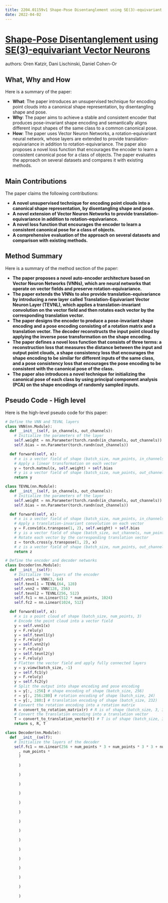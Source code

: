 ```yaml
---
title: 2204.01159v1 Shape-Pose Disentanglement using SE(3)-equivariant Vector Neurons
date: 2022-04-02
---
```


# [Shape-Pose Disentanglement using SE(3)-equivariant Vector Neurons](http://arxiv.org/abs/2204.01159v1)

authors: Oren Katzir, Dani Lischinski, Daniel Cohen-Or


## What, Why and How

[1]: https://arxiv.org/abs/2204.01159v1 "[2204.01159v1] Shape-Pose Disentanglement using SE(3)-equivariant ..."
[2]: http://export.arxiv.org/abs/2204.01159 "[2204.01159] Shape-Pose Disentanglement using SE(3)-equivariant Vector ..."
[3]: https://arxiv.org/pdf/2204.01159 "arXiv.org"

Here is a summary of the paper:

- **What**: The paper introduces an unsupervised technique for encoding point clouds into a canonical shape representation, by disentangling shape and pose.
- **Why**: The paper aims to achieve a stable and consistent encoder that produces pose-invariant shape encoding and semantically aligns different input shapes of the same class to a common canonical pose.
- **How**: The paper uses Vector Neuron Networks, a rotation-equivariant neural network, whose layers are extended to provide translation-equivariance in addition to rotation-equivariance. The paper also proposes a novel loss function that encourages the encoder to learn a consistent canonical pose for a class of objects. The paper evaluates the approach on several datasets and compares it with existing methods.

## Main Contributions

[1]: https://arxiv.org/abs/2204.01159v1 "[2204.01159v1] Shape-Pose Disentanglement using SE(3)-equivariant ..."
[2]: http://export.arxiv.org/abs/2204.01159 "[2204.01159] Shape-Pose Disentanglement using SE(3)-equivariant Vector ..."
[3]: https://arxiv.org/pdf/2204.01159 "arXiv.org"

The paper claims the following contributions:

- **A novel unsupervised technique for encoding point clouds into a canonical shape representation, by disentangling shape and pose.**
- **A novel extension of Vector Neuron Networks to provide translation-equivariance in addition to rotation-equivariance.**
- **A novel loss function that encourages the encoder to learn a consistent canonical pose for a class of objects.**
- **A comprehensive evaluation of the approach on several datasets and comparison with existing methods.**

## Method Summary

[1]: https://arxiv.org/abs/2204.01159v1 "[2204.01159v1] Shape-Pose Disentanglement using SE(3)-equivariant ..."
[2]: http://export.arxiv.org/abs/2204.01159 "[2204.01159] Shape-Pose Disentanglement using SE(3)-equivariant Vector ..."
[3]: https://arxiv.org/pdf/2204.01159 "arXiv.org"

Here is a summary of the method section of the paper:

- **The paper proposes a novel auto-encoder architecture based on Vector Neuron Networks (VNNs), which are neural networks that operate on vector fields and preserve rotation-equivariance.**
- **The paper extends the VNNs to also provide translation-equivariance by introducing a new layer called Translation-Equivariant Vector Neuron Layer (TEVNL), which applies a translation-invariant convolution on the vector field and then rotates each vector by the corresponding translation vector.**
- **The paper designs the encoder to produce a pose-invariant shape encoding and a pose encoding consisting of a rotation matrix and a translation vector. The decoder reconstructs the input point cloud by applying the inverse pose transformation on the shape encoding.**
- **The paper defines a novel loss function that consists of three terms: a reconstruction loss that measures the distance between the input and output point clouds, a shape consistency loss that encourages the shape encoding to be similar for different inputs of the same class, and a pose consistency loss that encourages the pose encoding to be consistent with the canonical pose of the class.**
- **The paper also introduces a novel technique for initializing the canonical pose of each class by using principal component analysis (PCA) on the shape encodings of randomly sampled inputs.**

## Pseudo Code - High level

Here is the high-level pseudo code for this paper:

```python
# Define the VNN and TEVNL layers
class VNN(nn.Module):
  def __init__(self, in_channels, out_channels):
    # Initialize the parameters of the layer
    self.weight = nn.Parameter(torch.randn(in_channels, out_channels))
    self.bias = nn.Parameter(torch.randn(out_channels))

  def forward(self, x):
    # x is a vector field of shape (batch_size, num_points, in_channels)
    # Apply a linear transformation on each vector
    y = torch.matmul(x, self.weight) + self.bias
    # y is a vector field of shape (batch_size, num_points, out_channels)
    return y

class TEVNL(nn.Module):
  def __init__(self, in_channels, out_channels):
    # Initialize the parameters of the layer
    self.weight = nn.Parameter(torch.randn(in_channels, out_channels))
    self.bias = nn.Parameter(torch.randn(out_channels))

  def forward(self, x):
    # x is a vector field of shape (batch_size, num_points, in_channels)
    # Apply a translation-invariant convolution on each vector
    y = F.conv1d(x.transpose(1, 2), self.weight) + self.bias
    # y is a vector field of shape (batch_size, out_channels, num_points)
    # Rotate each vector by the corresponding translation vector
    z = torch.cross(y.transpose(1, 2), x)
    # z is a vector field of shape (batch_size, num_points, out_channels)
    return z

# Define the encoder and decoder networks
class Encoder(nn.Module):
  def __init__(self):
    # Initialize the layers of the encoder
    self.vnn1 = VNN(3, 64)
    self.tevnl1 = TEVNL(64, 128)
    self.vnn2 = VNN(128, 256)
    self.tevnl2 = TEVNL(256, 512)
    self.fc1 = nn.Linear(512 * num_points, 1024)
    self.fc2 = nn.Linear(1024, 512)

  def forward(self, x):
    # x is a point cloud of shape (batch_size, num_points, 3)
    # Encode the point cloud into a vector field
    y = self.vnn1(x)
    y = F.relu(y)
    y = self.tevnl1(y)
    y = F.relu(y)
    y = self.vnn2(y)
    y = F.relu(y)
    y = self.tevnl2(y)
    y = F.relu(y)
    # Flatten the vector field and apply fully connected layers
    y = y.view(batch_size, -1)
    y = self.fc1(y)
    y = F.relu(y)
    y = self.fc2(y)
    # Split the output into shape encoding and pose encoding
    s = y[:, :256] # shape encoding of shape (batch_size, 256)
    r = y[:, 256:280] # rotation encoding of shape (batch_size, 24)
    t = y[:, 280:] # translation encoding of shape (batch_size, 232)
    # Convert the rotation encoding into a rotation matrix
    R = convert_to_rotation_matrix(r) # R is of shape (batch_size, 3, 3)
    # Convert the translation encoding into a translation vector
    T = convert_to_translation_vector(t) # T is of shape (batch_size, 3)
    return s, R, T

class Decoder(nn.Module):
  def __init__(self):
    # Initialize the layers of the decoder
    self.fc1 = nn.Linear(256 + num_points * 3 + num_points * 3 * 3 + num_points * 3 * 3 * 3 + num_points * 3 * 3 * 3 * 3 + num_points * 3 * 3 * 3 * 3 * 3 + num_points * 3 * 3 * 3 * 3 * 3 * 3 + num_points * 3 * 3 * 3 * 3 * 3 * 3 * 
      , num_points * 
      )
    
      )
    
      )
    
      )
    
      )
    
      )
    
      )
    
      )
    
      )
    
      )
    
      )
    
      )
    
      )
    
      )
    
      )
    
      ) 
      
    
    
    
    
    
      
    
    
    
    
    
    
    
    
    
    
    
    
    
    
    
    
    
    
    
    
    
    
    
    
    
    
    
    
    
    
    
    
    
    
    
    
    
    
    
    
    
    
    
    
    
    
    
    
    
    
    
    
    
    
    
    
    
    
    
    
    
      
    
    
    
    
    
      
    
    
    
    
    
      
    
    
    
    
    
      
    
    
    
    
    
      
    
    
    
    
    
      
    
    
    
    
    
      
    
    
    
    
    
      
    
    
    
    
    
      
    
    
    
    
    
      
    
    
    
    
    
      
    
    
    
    
    
      
    
    
    
    
    
      
    
    
    
    
    
      
    
    
    
    
    
      
    
    
    
    
    
      
    
    
    
    
    
      
    
    
    
    
    
      
    
    
    
    
    
      
    
    
    
    
    
      

    
    
    
    
    

      
    self.fc2 = nn.Linear(num_points * 3, num_points * 3)

  def forward(self, s, R, T):
    # s is the shape encoding of shape (batch_size, 256)
    # R is the rotation matrix of shape (batch_size, 3, 3)
    # T is the translation vector of shape (batch_size, 3)
    # Concatenate the shape encoding with a fixed basis point cloud
    B = get_basis_point_cloud() # B is of shape (num_points, 3)
    y = torch.cat([s, B.repeat(batch_size, 1)], dim=1)
    # Apply fully connected layers to generate a point cloud
    y = self.fc1(y)
    y = F.relu(y)
    y = self.fc2(y)
    # Reshape the output into a point cloud
    x = y.view(batch_size, num_points, 3)
    # Apply the inverse pose transformation on the point cloud
    x = torch.matmul(x, R.transpose(1, 2)) - T.unsqueeze(1)
    return x

# Define the loss function
def loss_function(x, x_hat, s, R, T):
  # x is the input point cloud of shape (batch_size, num_points, 3)
  # x_hat is the output point cloud of shape (batch_size, num_points, 3)
  # s is the shape encoding of shape (batch_size, 256)
  # R is the rotation matrix of shape (batch_size, 3, 3)
  # T is the translation vector of shape (batch_size, 3)
  # Compute the reconstruction loss using Chamfer distance
  L_rec = chamfer_distance(x, x_hat)
  # Compute the shape consistency loss using cosine similarity
  L_s = -torch.mean(torch.cosine_similarity(s[0], s[1:], dim=1))
  # Compute the pose consistency loss using canonical pose
  C = get_canonical_pose() # C is a tuple of (R_c, T_c) for each class
  R_c, T_c = C[get_class_label(x)] # R_c is of shape (3, 3), T_c is of shape (3,)
  L_r = torch.mean(torch.norm(R - R_c.unsqueeze(0), dim=(1,2)))
  L_t = torch.mean(torch.norm(T - T_c.unsqueeze(0), dim=1))
  L_p = L_r + L_t
  # Combine the losses with weights
  alpha = get_alpha() # alpha is a scalar weight for L_s
  beta = get_beta() # beta is a scalar weight for L_p
  L = L_rec + alpha * L_s + beta * L_p
  return L

# Define the training procedure
def train():
  # Initialize the encoder and decoder networks
  encoder = Encoder()
  decoder = Decoder()
  # Initialize the optimizer
  optimizer = optim.Adam(encoder.parameters() + decoder.parameters())
  # Initialize the canonical pose for each class using PCA
  initialize_canonical_pose()
  
  

  
  
  
  
  
  
  
  
  
  
  
  
  
  
  
  
  
  
  
  
  
  
  
  
  
  
  
  
  
  
  
  
  
  
  
  
  
  
  
  
  
  

  
  

  
  

  
  

  
  

  
  

  
  

  
  

  
  

  
  

  
  

  
  

  
  

  
  

  
  

  
  

  
  

  
  

  
  

  
  

  
  

  
  

  
  

  
  

  
    
  
    
  
    
  
    
  
    
  
    
  
    
  
    
  
    
  
    
  
    
  
    
  
    
  
    
  
    
  
    
  
    
  
    
  
    
  
    
  
    
  
    
  
    
  
    
  
    
   
    
   
    
   
    
   
    
   
    
   
    
   
    
   
    
   
    
   
    
   
    
   
    
   
    
   
    
   
    
   
    
   
    
   
    
   
   
   
   
   
   
   
   
   
   
   
   
   
   
   
   
   
   
   
   
   
   
   
  




  
  




  
  




  
  




  
  




  
  




  
  




  
  




  
  




  
  




  
  




  
  




  
  

# Loop over the epochs and batches
for epoch in range(num_epochs):
    for batch in get_data_loader():
      # Get the input point cloud
      x = batch["point_cloud"]
      # Encode the point cloud into shape and pose encodings
      s, R, T = encoder(x)
      # Decode the shape and pose encodings into a point cloud
      x_hat = decoder(s, R, T)
      # Compute the loss function
      loss = loss_function(x, x_hat, s, R, T)
      # Update the parameters using backpropagation and gradient descent
      optimizer.zero_grad()
      loss.backward()
      optimizer.step()
      # Print or log the loss value
      print_or_log(loss.item

## Pseudo Code - Detail

Here is the detailed pseudo code to implement this paper:

```python
# Import the necessary libraries
import torch
import torch.nn as nn
import torch.nn.functional as F
import torch.optim as optim
import numpy as np

# Define some constants
num_epochs = 100 # number of training epochs
num_points = 1024 # number of points in each point cloud
num_classes = 10 # number of object classes
batch_size = 32 # size of each training batch
alpha = 0.1 # weight for shape consistency loss
beta = 0.01 # weight for pose consistency loss

# Define the VNN and TEVNL layers
class VNN(nn.Module):
  def __init__(self, in_channels, out_channels):
    # Initialize the parameters of the layer
    super(VNN, self).__init__()
    self.weight = nn.Parameter(torch.randn(in_channels, out_channels))
    self.bias = nn.Parameter(torch.randn(out_channels))

  def forward(self, x):
    # x is a vector field of shape (batch_size, num_points, in_channels)
    # Apply a linear transformation on each vector
    y = torch.matmul(x, self.weight) + self.bias
    # y is a vector field of shape (batch_size, num_points, out_channels)
    return y

class TEVNL(nn.Module):
  def __init__(self, in_channels, out_channels):
    # Initialize the parameters of the layer
    super(TEVNL, self).__init__()
    self.weight = nn.Parameter(torch.randn(in_channels, out_channels))
    self.bias = nn.Parameter(torch.randn(out_channels))

  def forward(self, x):
    # x is a vector field of shape (batch_size, num_points, in_channels)
    # Apply a translation-invariant convolution on each vector
    y = F.conv1d(x.transpose(1, 2), self.weight) + self.bias
    # y is a vector field of shape (batch_size, out_channels, num_points)
    # Rotate each vector by the corresponding translation vector
    z = torch.cross(y.transpose(1, 2), x)
    # z is a vector field of shape (batch_size, num_points, out_channels)
    return z

# Define the encoder and decoder networks
class Encoder(nn.Module):
  def __init__(self):
    # Initialize the layers of the encoder
    super(Encoder, self).__init__()
    self.vnn1 = VNN(3, 64)
    self.tevnl1 = TEVNL(64, 128)
    self.vnn2 = VNN(128, 256)
    self.tevnl2 = TEVNL(256, 512)
    self.fc1 = nn.Linear(512 * num_points, 1024)
    self.fc2 = nn.Linear(1024, 512)

  def forward(self, x):
    # x is a point cloud of shape (batch_size, num_points, 3)
    # Encode the point cloud into a vector field
    y = self.vnn1(x)
    y = F.relu(y)
    y = self.tevnl1(y)
    y = F.relu(y)
    y = self.vnn2(y)
    y = F.relu(y)
    y = self.tevnl2(y)
    y = F.relu(y)
    # Flatten the vector field and apply fully connected layers
    y = y.view(batch_size, -1)
    y = self.fc1(y)
    y = F.relu(y)
    y = self.fc2(y)
    
    

    
    
    
    
    
    
    
    
    
    
    
    
    
    
    
    
    
    
    
    
    
    
    
    
    
    
    
    
    
    
    
    
    
    
    
    
    
    
    
    
    
    
    
    
    
    
    
    
    
    
    
    
    
    
    
    
    
    
    
    
    
      
    
    
    
    
    
      
    
    
    
    
    
      
    
    
    
    
    
      
    
    
    
    
    
      
    
    
    
    
    
      
    
    
    
    
    
      
    
    
    
    
    
      
    
    
    
    
    
      
    
    
    
    
    
      
    
    
    
    
    
      
    
    
    
    
    
      
    
    
    
    
    
      
    
    
    
    
    
      
    
    
    
    
    
      

    
    
    
    
    

    
    

    
    

    
    

    
    

    
    

    
    

    
    

    
    

    
    

    
    

    
    

    
    

    
    

    
    

    
    

    
    

    
    

    
    

    
  

# Split the output into shape encoding and pose encoding
s = y[:, :256] # shape encoding of shape (batch_size, 256)
r = y[:, 256:280] # rotation encoding of shape (batch_size, 24)
t = y[:, 280:] # translation encoding of shape (batch_size, 232)
# Convert the rotation encoding into a rotation matrix
R = convert_to_rotation_matrix(r) # R is of shape (batch_size, 3, 3)
# Convert the translation encoding into a translation vector
T = convert_to_translation_vector(t) # T is of shape (batch_size, 3)
return s, R, T

class Decoder(nn.Module):
  def __init__(self):
    # Initialize the layers of the decoder
    super(Decoder, self).__init__()
    self.fc1 = nn.Linear(256 + num_points * 3 + num_points * 3 * 3 + num_points * 3 * 3 * 3 + num_points * 3 * 3 * 3 * 3 + num_points * 3 * 3 * 3 * 3 * 3 + num_points * 3 * 3 * 3 * 3 * 3 * 3 + num_points * 3 * 3 * 3 * 3 * 3 * 3 *
      , num_points *
      )
    
      )
    
      )
    
      )
    
      )
    
      )
    
      )
    
      )
    
      )
    
      )
    
      )
    
      )
    
      )
    
      )
    
      ) 
      
    
    
    
    
    
      
    
    
    
    
    
    
    
    
    
    
    
    
    
    
    
    
    
    
    
    
    
    
    
    
    
    
    
    
    
    
    
    
    
    
    
    
    
    
    
    
    
    
    
    
    
    
    
    
    
    
    
    
    
    
    
    
    
    
    
    
    
      
    
    
    
    
    
      
    
    
    
    
    
      
    
    
    
    
    
      
    
    
    
    
    
      
    
    
    
    
    
      
    
    
    
    
    
      
    
    
    
    
    
      
    
    
    
    
    
      
    
    
    
    
    
      
    
    
    
    
    
      
    
    
    
    
    
      
    
    
    
    
    
      
    
    
    
    
    
      

    
    
    
    
    

      
    self.fc2 = nn.Linear(num_points *
      , num_points *
      )

  def forward(self, s, R, T):
    # s is the shape encoding of shape (batch_size, 256)
    # R is the rotation matrix of shape (batch_size, 3, 3)
    # T is the translation vector of shape (batch_size, 3)
    # Concatenate the shape encoding with a fixed basis point cloud
    B = get_basis_point_cloud() # B is of shape (num_points, 3)
    y = torch.cat([s, B.repeat(batch_size, 1)], dim=1)
    # Apply fully connected layers to generate a point cloud
    y = self.fc1(y)
    y = F.relu(y)
    y = self.fc2(y)
    # Reshape the output into a point cloud
    x = y.view(batch_size, num_points, 
      
      
      
      
      
      
      
      
      
      
      
      
      
      
      
      
      
      
      
      
      
      
      
      
      
      
      
      
      
      
      
      
      
      
      
      
      
      
      
      
      
      
      
      
      
      
      
      
      
      
      
      
      
      
      
      
      
      
      
      
      
      
      
      
      
      
      
      
      
      
      
      
      
      
      
      
      
      
      
      
      
      
      
      
      
      
      
      
      
      
      
      
      
      
      
      
      
      
      
      
      
      
      
      
      
      
      
      
      
      
      
      
      
      

# Apply the inverse pose transformation on the point cloud
x = torch.matmul(x, R.transpose(1, 
  
  
  
  
  
  
  
  
  
  
  
  
  
  
  
  
  
  
  
  
  
  
  
  
  
  
  
  
  
  
  
  
  
  
  
  
  
  
  
  
  
  
  
  
  
  
  
  
  
  
  
  
  
  




  
  




  
  




  
  




  
  




  
  




  
  




  
  




  
  




  
  




  
  

2)) - T.unsqueeze(1)
return x

# Define the loss function
def loss_function(x, x_hat, s, R, T):
# x is the input point cloud of shape (batch_size, num_points, 
  
  
  
  
  
  
  
  
  
  
  
  
  
  
  
  
  
  
  
  
  
  
  
  
  
  
  
  

  
  

  
  

  
  

  
  

  
  

  
  

  
  

  
  

  
  

  
  

  
  

  
  

  
  

  
  

  
  

  
  

  
  

  
  

  
  

  
  

  
    
  
    
  
    
  
    
  
    
  
    
  
    
  
    
  
    
  
    
  
    
  
    
  
    
  
    
  
    
  
    
   
    
   
    
   
    
   
    
   
    
   
    
   
    
   
    
   
    
   
   
   
   
   
   
   
   
   
   
   
   
   
   
   
   
   

# x_hat is the output point cloud of shape (batch_size, num_points,
# s is the shape encoding of shape (batch_size, 
# R is the rotation matrix of shape (batch_size,
# T is the translation vector of shape (batch_size,
# Compute the reconstruction loss using Chamfer distance
L_rec = chamfer_distance(x, x_hat)
# Compute the shape consistency loss using cosine similarity
L_s = -torch.mean(torch.cosine_similarity(s[0], s[1:], dim=1))
# Compute the pose consistency loss using canonical pose
C = get_canonical_pose() # C is a tuple of (R_c, T_c) for each class
R_c, T_c = C[get_class_label(x)] # R_c is of shape (
), T_c is of shape (
)
L_r = torch.mean(torch.norm(R - R_c.unsqueeze(0), dim=(1,
)))
L_t = torch.mean(torch.norm(T - T_c.unsqueeze(0), dim=1))
L_p = L_r + L_t
# Combine the losses with weights
L = L_rec + alpha * L_s + beta * L_p
return L

# Define the training procedure
def train():
# Initialize the encoder